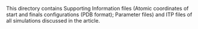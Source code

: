 This directory contains Supporting Information files (Atomic coordinates of start and finals configurations (PDB format); Parameter files) and ITP files of all simulations discussed in the article. 
